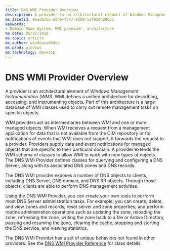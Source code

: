 ```yaml
---
title: DNS WMI Provider Overview
description: A provider is an architectural element of Windows Management Instrumentation (WMI).
ms.assetid: e6ada7b5-dd46-4c47-8db8-55f910429e31
keywords:
- Domain Name System, WMI provider, architecture
ms.date: 05/31/2018
ms.topic: article
ms.author: windowssdkdev
ms.prod: windows
ms.technology: desktop
---
```


# DNS WMI Provider Overview

A provider is an architectural element of *Windows Management Instrumentation (WMI)*. WMI defines a unified architecture for describing, accessing, and instrumenting objects. Part of this architecture is a large database of WMI classes used to carry out remote management tasks on specific objects.

WMI providers act as intermediaries between WMI and one or more managed objects. When WMI receives a request from a management application for data that is not available from the CIM repository or for notifications of events that WMI does not support, it forwards the request to a provider. Providers supply data and event notifications for managed objects that are specific to their particular domain. A provider extends the WMI schema of classes to allow WMI to work with new types of objects. The DNS WMI Provider defines classes for querying and configuring a DNS Server, along with its associated DNS zones and DNS records.

The DNS WMI provider exposes a number of DNS objects to clients, including DNS Server, DNS domain, and DNS RR objects. Through those objects, clients are able to perform DNS management activities.

Using the DNS WMI Provider, you can create your own tools to perform most DNS Server administration tasks. For example, you can create, delete, and view zones and records; reset server and zone properties; and perform routine administration operations such as updating the zone, reloading the zone, refreshing the zone, writing the zone back to a file or Active Directory, pausing and resuming the zone, clearing the cache, stopping and starting the DNS service, and viewing statistics.

The DNS WMI Provider has a set of unique behaviors not found in other providers. See the [DNS WMI Provider Reference](dns-wmi-provider-reference.md) for class details.

 

 




